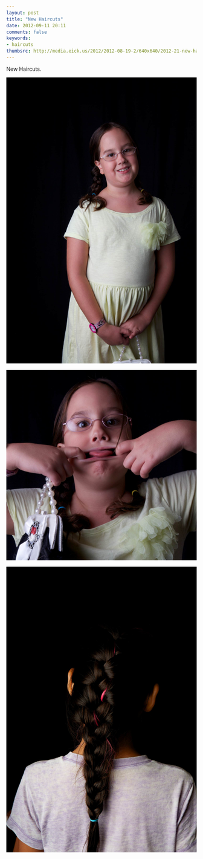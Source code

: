 ```yaml
---
layout: post
title: "New Haircuts"
date: 2012-09-11 20:11
comments: false
keywords:
- haircuts
thumbsrc: http://media.eick.us/2012/2012-08-19-2/640x640/2012-21-new-haircuts--2012-07-21at14-30-27.jpg
---
```

New Haircuts.

![New Haircuts](/assets/images/2012/2012-08-19-2/2012-21-new-haircuts--2012-07-21at14-31-18.jpg)


![New Haircuts](/assets/images/2012/2012-08-19-2/2012-21-new-haircuts--2012-07-21at14-30-27.jpg)


![New Haircuts](/assets/images/2012/2012-08-19-2/2012-21-new-haircuts--2012-07-21at14-27-37.jpg)

